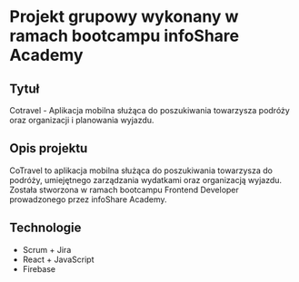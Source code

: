 # Projekt grupowy wykonany w ramach bootcampu infoShare Academy

## Tytuł

Cotravel - Aplikacja mobilna służąca do poszukiwania towarzysza podróży oraz organizacji i planowania wyjazdu.

## Opis projektu 

CoTravel to aplikacja mobilna służąca do poszukiwania towarzysza do podróży, umiejętnego zarządzania wydatkami oraz organizacją wyjazdu.
Została stworzona w ramach bootcampu Frontend Developer prowadzonego przez infoShare Academy.

## Technologie

- Scrum + Jira
- React + JavaScript
- Firebase
